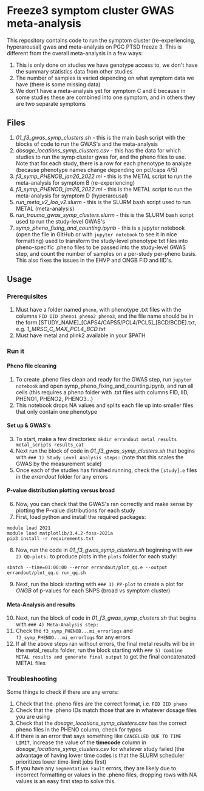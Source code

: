 # Freeze3 symptom cluster GWAS meta-analysis
This repository contains code to run the symptom cluster (re-experiencing, hyperarousal) gwas and meta-analysis on PGC PTSD freeze 3. This is different from the overall meta-analysis in a few ways:
1. This is only done on studies we have genotype access to, we don't have the summary statistics data from other studies
2. The number of samples is varied depending on what symptom data we have (there is some missing data)
3. We don't have a meta-analysis yet for symptom C and E because in some studies these are combined into one symptom, and in others they are two separate symptoms

## Files
1. *01_f3_gwas_symp_clusters.sh* - this is the main bash script with the blocks of code to run the GWAS's and the meta-analysis
2. *dosage_locations_symp_clusters.csv* - this has the data for which studies to run the symp cluster gwas for, and the pheno files to use. Note that for each study, there is a row for each phenotype to analyze (because phenotype names change depending on pcl/caps 4/5)
3. *f3_symp_PHENOB_jan26_2022.mi* - this is the METAL script to run the meta-analysis for symptom B (re-experiencing)
4. *f3_symp_PHENOD_jan26_2022.mi* - this is the METAL script to run the meta-analysis for symptom D (hyperarousal)
5. *run_meta_v2_loo_v2.slurm* - this is the SLURM bash script used to run METAL (meta-analysis)
6. *run_trauma_gwas_symp_clusters.slurm* - this is the SLURM bash script used to run the study-level GWAS's
7. *symp_pheno_fixing_and_counting.ipynb* - this is a jupyter notebook (open the file in GitHub or with `jupyter notebook` to see it in nice formatting) used to transform the study-level phenotype txt files into pheno-specific .pheno files to be passed into the study-level GWAS step, and count the number of samples on a per-study per-pheno basis. This also fixes the issues in the EHVP and ONGB FID and IID's.

## Usage
### Prerequisites
1. Must have a folder named `pheno`, with phenotype .txt files with the columns `FID IID pheno1 pheno2 pheno3`, and the file name should be in the form [STUDY_NAME]\_[CAPS4/CAPS5/PCL4/PCL5]\_[BCD/BCDE].txt, e.g. *1_MRSC_C_MAX_PCL4_BCD.txt*
2. Must have metal and plink2 available in your $PATH

### Run it
#### Pheno file cleaning
1. To create .pheno files clean and ready for the GWAS step, run `jupyter notebook` and open symp_pheno_fixing_and_counting.ipynb, and run all cells (this requires a pheno folder with .txt files with columns FID, IID, PHENO1, PHENO2, PHENO3...)
2. This notebook drops NA values and splits each file up into smaller files that only contain one phenotype

#### Set up & GWAS's
3. To start, make a few directories: `mkdir errandout metal_results metal_scripts results_cat`
4. Next run the block of code in *01_f3_gwas_symp_clusters.sh* that begins with `### 1) Study Level Analysis steps:` (note that this scales the GWAS by the measurement scale)
5. Once each of the studies has finished running, check the `[study].e` files in the *errandout* folder for any errors

#### P-value distribution plotting versus broad
6. Now, you can check that the GWAS's ran correctly and make sense by plotting the P-value distributions for each study
7. First, load python and install the required packages:
```
module load 2021
module load matplotlib/3.4.2-foss-2021a
pip3 install -r requirements.txt
```

8. Now, run the code in *01_f3_gwas_symp_clusters.sh* beginning with `### 2) QQ-plots:` to produce plots in the `plots` folder for each study:
```
sbatch --time=01:00:00 --error errandout/plot_qq.e --output errandout/plot_qq.o run_qq.sh
```

9. Next, run the block starting with `### 3) PP-plot` to create a plot for *ONGB* of p-values for each SNPS (broad vs symptom cluster)

#### Meta-Analysis and results
10. Next, run the block of code in *01_f3_gwas_symp_clusters.sh* that begins with `### 4) Meta-Analysis step:`
11. Check the `f3_symp_PHENOB...mi_errorlogs` and `f3_symp_PHENOD...mi_errorlogs` for any errors
12. If all the above steps ran without errors, the final metal results will be in the metal_results folder, run the block starting with `### 5) Combine METAL results and generate final output` to get the final concatenated METAL files

### Troubleshooting
Some things to check if there are any errors:
1. Check that the .pheno files are the correct format, i.e. `FID IID pheno`
2. Check that the .pheno IDs match those that are in whatever dosage files you are using
3. Check that the *dosage_locations_symp_clusters.csv* has the correct pheno files in the PHENO column, check for typos
4. If there is an error that says something like `CANCELLED DUE TO TIME LIMIT`, increase the value of the **timecode** column in *dosage_locations_symp_clusters.csv* for whatever study failed (the advantage of having lower time codes is that the SLURM scheduler prioritizes lower time-limit jobs first)
5. If you have any `Segmentation Fault` errors, they are likely due to incorrect formatting or values in the .pheno files, dropping rows with NA values is an easy first step to solve this.
